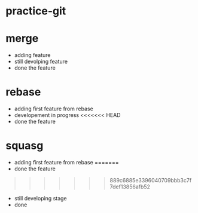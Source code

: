 # practice-git


# merge
* adding feature
* still devolping feature
* done the feature

# rebase 
* adding first feature from rebase
* developement in progress
<<<<<<< HEAD
* done the feature

# squasg 
* adding first feature from rebase
=======
* done the feature
>>>>>>> 889c6885e3396040709bbb3c7f7def13856afb52

* still developing stage
* done